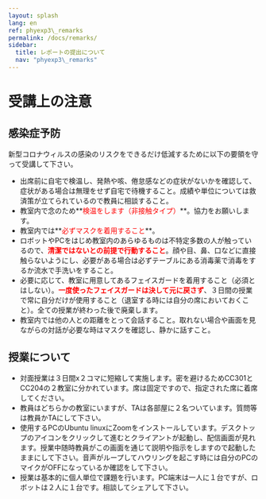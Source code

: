 ```yaml
---
layout: splash
lang: en
ref: phyexp3\_remarks
permalink: /docs/remarks/
sidebar:
  title: レポートの提出について
  nav: "phyexp3\_remarks"
---
```


# 受講上の注意

## 感染症予防

新型コロナウィルスの感染のリスクをできるだけ低減するために以下の要領を守って受講して下さい。

- 出席前に自宅で検温し、発熱や咳、倦怠感などの症状がないかを確認して、症状がある場合は無理をせず自宅で待機すること。成績や単位については救済策が立てられているので教員に相談すること。
- 教室内で念のため**<font color="red">検温をします（非接触タイプ）</font>**。協力をお願いします。
- 教室内では**<font color="red">必ずマスクを着用すること</font>**。
- ロボットやPCをはじめ教室内のあらゆるものは不特定多数の人が触っているので、**<font color="red">清潔ではないとの前提で行動すること</font>**。顔や目、鼻、口などに直接触らないようにし、必要がある場合は必ずテーブルにある消毒薬で消毒をするか流水で手洗いをすること。
- 必要に応じて、教室に用意してあるフェイスガードを着用すること（必須とはしない）。**<font color="red">一度使ったフェイスガードは決して元に戻さず</font>**、３日間の授業で常に自分だけが使用すること（退室する時には自分の席においておくこと）。全ての授業が終わった後で廃棄します。
- 教室内では他の人との距離をとって会話すること。取れない場合や画面を見ながらの対話が必要な時はマスクを確認し、静かに話すこと。

## 授業について

- 対面授業は３日間x２コマに短縮して実施します。密を避けるためCC301とCC204の２教室に分かれています。席は固定ですので、指定された席に着席してください。
- 教員はどちらかの教室にいますが、TAは各部屋に２名ついています。質問等は教員かTAにして下さい。
- 使用するPCのUbuntu linuxにZoomをインストールしています。デスクトップのアイコンをクリックして進むとクライアントが起動し、配信画面が見れます。授業中随時教員がこの画面を通じて説明や指示をしますので起動したままにして下さい。音声がループしてハウリングを起こす時には自分のPCのマイクがOFFになっているか確認をして下さい。
- 授業は基本的に個人単位で課題を行います。PC端末は一人に１台ですが、ロボットは２人に１台です。相談してシェアして下さい。




